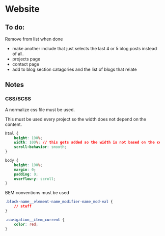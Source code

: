 # Website

## To do:

Remove from list when done

- make another include that just selects the last 4 or 5 blog posts instead of all.
- projects page
- contact page
- add to blog section catagories and the list of blogs that relate

## Notes

### CSS/SCSS
A normalize css file must be used.

This must be used every project so the width does not depend on the content.

```css
html {
    height: 100%;
    width: 100%; // this gets added so the width is not based on the content
    scroll-behavior: smooth;
}

body {
    height: 100%;
    margin: 0;
    padding: 0;
    overflow-y: scroll;
}
```

BEM conventions must be used

```css
.block-name__element-name_modifier-name_mod-val {
    // stuff
}

.navigation__item_current {
    color: red;
}
```